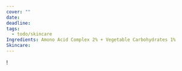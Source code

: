 ```yaml
---
cover: ""
date: 
deadline: 
tags:
  - todo/skincare
Ingredients: Amono Acid Complex 2% + Vegetable Carbohydrates 1%
Skincare: 
---
```

!